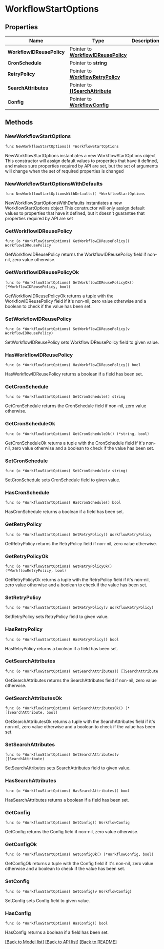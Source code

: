 # WorkflowStartOptions

## Properties

Name | Type | Description | Notes
------------ | ------------- | ------------- | -------------
**WorkflowIDReusePolicy** | Pointer to [**WorkflowIDReusePolicy**](WorkflowIDReusePolicy.md) |  | [optional] 
**CronSchedule** | Pointer to **string** |  | [optional] 
**RetryPolicy** | Pointer to [**WorkflowRetryPolicy**](WorkflowRetryPolicy.md) |  | [optional] 
**SearchAttributes** | Pointer to [**[]SearchAttribute**](SearchAttribute.md) |  | [optional] 
**Config** | Pointer to [**WorkflowConfig**](WorkflowConfig.md) |  | [optional] 

## Methods

### NewWorkflowStartOptions

`func NewWorkflowStartOptions() *WorkflowStartOptions`

NewWorkflowStartOptions instantiates a new WorkflowStartOptions object
This constructor will assign default values to properties that have it defined,
and makes sure properties required by API are set, but the set of arguments
will change when the set of required properties is changed

### NewWorkflowStartOptionsWithDefaults

`func NewWorkflowStartOptionsWithDefaults() *WorkflowStartOptions`

NewWorkflowStartOptionsWithDefaults instantiates a new WorkflowStartOptions object
This constructor will only assign default values to properties that have it defined,
but it doesn't guarantee that properties required by API are set

### GetWorkflowIDReusePolicy

`func (o *WorkflowStartOptions) GetWorkflowIDReusePolicy() WorkflowIDReusePolicy`

GetWorkflowIDReusePolicy returns the WorkflowIDReusePolicy field if non-nil, zero value otherwise.

### GetWorkflowIDReusePolicyOk

`func (o *WorkflowStartOptions) GetWorkflowIDReusePolicyOk() (*WorkflowIDReusePolicy, bool)`

GetWorkflowIDReusePolicyOk returns a tuple with the WorkflowIDReusePolicy field if it's non-nil, zero value otherwise
and a boolean to check if the value has been set.

### SetWorkflowIDReusePolicy

`func (o *WorkflowStartOptions) SetWorkflowIDReusePolicy(v WorkflowIDReusePolicy)`

SetWorkflowIDReusePolicy sets WorkflowIDReusePolicy field to given value.

### HasWorkflowIDReusePolicy

`func (o *WorkflowStartOptions) HasWorkflowIDReusePolicy() bool`

HasWorkflowIDReusePolicy returns a boolean if a field has been set.

### GetCronSchedule

`func (o *WorkflowStartOptions) GetCronSchedule() string`

GetCronSchedule returns the CronSchedule field if non-nil, zero value otherwise.

### GetCronScheduleOk

`func (o *WorkflowStartOptions) GetCronScheduleOk() (*string, bool)`

GetCronScheduleOk returns a tuple with the CronSchedule field if it's non-nil, zero value otherwise
and a boolean to check if the value has been set.

### SetCronSchedule

`func (o *WorkflowStartOptions) SetCronSchedule(v string)`

SetCronSchedule sets CronSchedule field to given value.

### HasCronSchedule

`func (o *WorkflowStartOptions) HasCronSchedule() bool`

HasCronSchedule returns a boolean if a field has been set.

### GetRetryPolicy

`func (o *WorkflowStartOptions) GetRetryPolicy() WorkflowRetryPolicy`

GetRetryPolicy returns the RetryPolicy field if non-nil, zero value otherwise.

### GetRetryPolicyOk

`func (o *WorkflowStartOptions) GetRetryPolicyOk() (*WorkflowRetryPolicy, bool)`

GetRetryPolicyOk returns a tuple with the RetryPolicy field if it's non-nil, zero value otherwise
and a boolean to check if the value has been set.

### SetRetryPolicy

`func (o *WorkflowStartOptions) SetRetryPolicy(v WorkflowRetryPolicy)`

SetRetryPolicy sets RetryPolicy field to given value.

### HasRetryPolicy

`func (o *WorkflowStartOptions) HasRetryPolicy() bool`

HasRetryPolicy returns a boolean if a field has been set.

### GetSearchAttributes

`func (o *WorkflowStartOptions) GetSearchAttributes() []SearchAttribute`

GetSearchAttributes returns the SearchAttributes field if non-nil, zero value otherwise.

### GetSearchAttributesOk

`func (o *WorkflowStartOptions) GetSearchAttributesOk() (*[]SearchAttribute, bool)`

GetSearchAttributesOk returns a tuple with the SearchAttributes field if it's non-nil, zero value otherwise
and a boolean to check if the value has been set.

### SetSearchAttributes

`func (o *WorkflowStartOptions) SetSearchAttributes(v []SearchAttribute)`

SetSearchAttributes sets SearchAttributes field to given value.

### HasSearchAttributes

`func (o *WorkflowStartOptions) HasSearchAttributes() bool`

HasSearchAttributes returns a boolean if a field has been set.

### GetConfig

`func (o *WorkflowStartOptions) GetConfig() WorkflowConfig`

GetConfig returns the Config field if non-nil, zero value otherwise.

### GetConfigOk

`func (o *WorkflowStartOptions) GetConfigOk() (*WorkflowConfig, bool)`

GetConfigOk returns a tuple with the Config field if it's non-nil, zero value otherwise
and a boolean to check if the value has been set.

### SetConfig

`func (o *WorkflowStartOptions) SetConfig(v WorkflowConfig)`

SetConfig sets Config field to given value.

### HasConfig

`func (o *WorkflowStartOptions) HasConfig() bool`

HasConfig returns a boolean if a field has been set.


[[Back to Model list]](../README.md#documentation-for-models) [[Back to API list]](../README.md#documentation-for-api-endpoints) [[Back to README]](../README.md)


